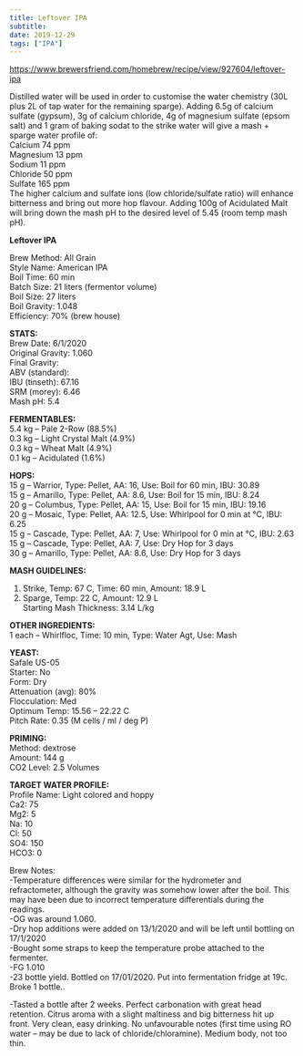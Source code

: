 ```yaml
---
title: Leftover IPA
subtitle: 
date: 2019-12-29
tags: ["IPA"]
---
```


https://www.brewersfriend.com/homebrew/recipe/view/927604/leftover-ipa  

Distilled water will be used in order to customise the water chemistry (30L plus 2L of tap water for the remaining sparge). Adding 6.5g of calcium sulfate (gypsum), 3g of calcium chloride, 4g of magnesium sulfate (epsom salt) and 1 gram of baking sodat to the strike water will give a mash + sparge water profile of:  
Calcium 74 ppm  
Magnesium 13 ppm  
Sodium 11 ppm  
Chloride 50 ppm  
Sulfate 165 ppm  
The higher calcium and sulfate ions (low chloride/sulfate ratio) will enhance bitterness and bring out more hop flavour. Adding 100g of Acidulated Malt will bring down the mash pH to the desired level of 5.45 (room temp mash pH).  


**Leftover IPA**  

Brew Method: All Grain  
Style Name: American IPA  
Boil Time: 60 min  
Batch Size: 21 liters (fermentor volume)  
Boil Size: 27 liters  
Boil Gravity: 1.048  
Efficiency: 70% (brew house)  

**STATS:**  
Brew Date: 6/1/2020  
Original Gravity: 1.060  
Final Gravity:  
ABV (standard):  
IBU (tinseth): 67.16  
SRM (morey): 6.46  
Mash pH: 5.4  

**FERMENTABLES:**  
5.4 kg – Pale 2-Row (88.5%)  
0.3 kg – Light Crystal Malt (4.9%)  
0.3 kg – Wheat Malt (4.9%)  
0.1 kg – Acidulated (1.6%)  

**HOPS:**  
15 g – Warrior, Type: Pellet, AA: 16, Use: Boil for 60 min, IBU: 30.89  
15 g – Amarillo, Type: Pellet, AA: 8.6, Use: Boil for 15 min, IBU: 8.24  
20 g – Columbus, Type: Pellet, AA: 15, Use: Boil for 15 min, IBU: 19.16  
20 g – Mosaic, Type: Pellet, AA: 12.5, Use: Whirlpool for 0 min at °C, IBU: 6.25  
15 g – Cascade, Type: Pellet, AA: 7, Use: Whirlpool for 0 min at °C, IBU: 2.63  
15 g – Cascade, Type: Pellet, AA: 7, Use: Dry Hop for 3 days  
30 g – Amarillo, Type: Pellet, AA: 8.6, Use: Dry Hop for 3 days  

**MASH GUIDELINES:**  
1) Strike, Temp: 67 C, Time: 60 min, Amount: 18.9 L  
2) Sparge, Temp: 22 C, Amount: 12.9 L  
Starting Mash Thickness: 3.14 L/kg  

**OTHER INGREDIENTS:**  
1 each – Whirlfloc, Time: 10 min, Type: Water Agt, Use: Mash  

**YEAST:**  
Safale US-05  
Starter: No  
Form: Dry  
Attenuation (avg): 80%  
Flocculation: Med  
Optimum Temp: 15.56 – 22.22 C  
Pitch Rate: 0.35 (M cells / ml / deg P)  

**PRIMING:**  
Method: dextrose  
Amount: 144 g  
CO2 Level: 2.5 Volumes  

**TARGET WATER PROFILE:**  
Profile Name: Light colored and hoppy  
Ca2: 75  
Mg2: 5  
Na: 10  
Cl: 50  
SO4: 150  
HCO3: 0  

Brew Notes:  
-Temperature differences were similar for the hydrometer and refractometer, although the gravity was somehow lower after the boil. This may have been due to incorrect temperature differentials during the readings.  
-OG was around 1.060.  
-Dry hop additions were added on 13/1/2020 and will be left until bottling on 17/1/2020  
-Bought some straps to keep the temperature probe attached to the fermenter.  
-FG 1.010  
-23 bottle yield. Bottled on 17/01/2020. Put into fermentation fridge at 19c. Broke 1 bottle..  

-Tasted a bottle after 2 weeks. Perfect carbonation with great head retention. Citrus aroma with a slight maltiness and big bitterness hit up front. Very clean, easy drinking. No unfavourable notes (first time using RO water – may be due to lack of chloride/chloramine). Medium body, not too thin.  